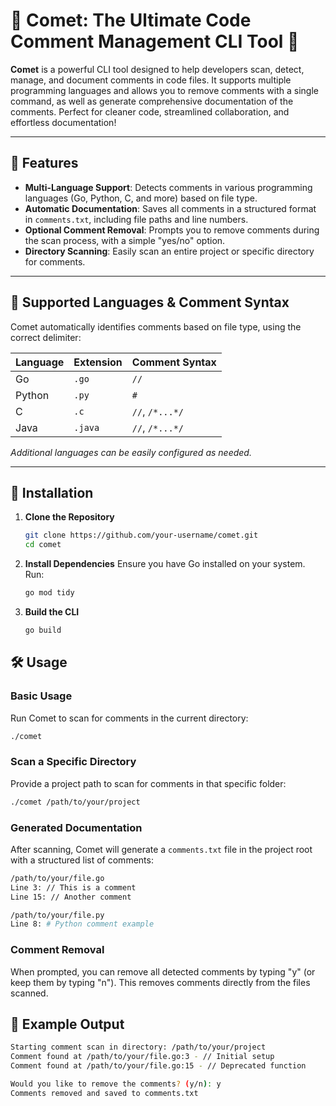 # 🌠 Comet: The Ultimate Code Comment Management CLI Tool 🌠

**Comet** is a powerful CLI tool designed to help developers scan, detect, manage, and document comments in code files. It supports multiple programming languages and allows you to remove comments with a single command, as well as generate comprehensive documentation of the comments. Perfect for cleaner code, streamlined collaboration, and effortless documentation!

---

## 🚀 Features

- **Multi-Language Support**: Detects comments in various programming languages (Go, Python, C, and more) based on file type.
- **Automatic Documentation**: Saves all comments in a structured format in `comments.txt`, including file paths and line numbers.
- **Optional Comment Removal**: Prompts you to remove comments during the scan process, with a simple "yes/no" option.
- **Directory Scanning**: Easily scan an entire project or specific directory for comments.
  
---

## 📂 Supported Languages & Comment Syntax

Comet automatically identifies comments based on file type, using the correct delimiter:

| Language | Extension | Comment Syntax    |
|----------|-----------|-------------------|
| Go       | `.go`     | `//`             |
| Python   | `.py`     | `#`              |
| C        | `.c`      | `//`, `/*...*/`  |
| Java     | `.java`   | `//`, `/*...*/`  |

*Additional languages can be easily configured as needed.*

---

## 🔧 Installation

1. **Clone the Repository**
   ```bash
   git clone https://github.com/your-username/comet.git
   cd comet
2. **Install Dependencies** Ensure you have Go installed on your system. Run:
    ```bash
    go mod tidy
3. **Build the CLI**
    ```bash
    go build

## 🛠 Usage

### Basic Usage
Run Comet to scan for comments in the current directory:

```bash
./comet
```

### Scan a Specific Directory
Provide a project path to scan for comments in that specific folder:

```bash
./comet /path/to/your/project
```
### Generated Documentation
After scanning, Comet will generate a `comments.txt` file in the project root with a structured list of comments:

```bash
/path/to/your/file.go
Line 3: // This is a comment
Line 15: // Another comment

/path/to/your/file.py
Line 8: # Python comment example
```

### Comment Removal

When prompted, you can remove all detected comments by typing "y" (or keep them by typing "n"). This removes comments directly from the files scanned.

## 🤖 Example Output

```bash
Starting comment scan in directory: /path/to/your/project
Comment found at /path/to/your/file.go:3 - // Initial setup
Comment found at /path/to/your/file.go:15 - // Deprecated function

Would you like to remove the comments? (y/n): y
Comments removed and saved to comments.txt
```
